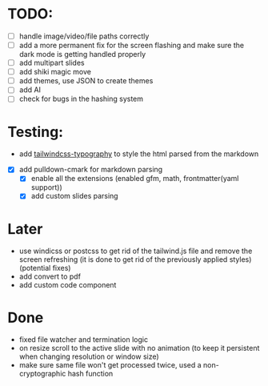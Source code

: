 # TODO:

- [ ] handle image/video/file paths correctly
- [ ] add a more permanent fix for the screen flashing and make sure the dark mode is getting handled properly
- [ ] add multipart slides
- [ ] add shiki magic move
- [ ] add themes, use JSON to create themes
- [ ] add AI
- [ ] check for bugs in the hashing system

# Testing:

- add [tailwindcss-typography](https://github.com/tailwindlabs/tailwindcss-typography) to style the html parsed from the markdown
- [x] add pulldown-cmark for markdown parsing
    - [x] enable all the extensions (enabled gfm, math, frontmatter(yaml support))
    - [x] add custom slides parsing
# Later

- use windicss or postcss to get rid of the tailwind.js file and remove the screen refreshing (it is done to get rid of the previously applied styles) (potential fixes)
- add convert to pdf
- add custom code component

# Done

- fixed file watcher and termination logic
- on resize scroll to the active slide with no animation (to keep it persistent when changing resolution or window size)
- make sure same file won't get processed twice, used a non-cryptographic hash function
